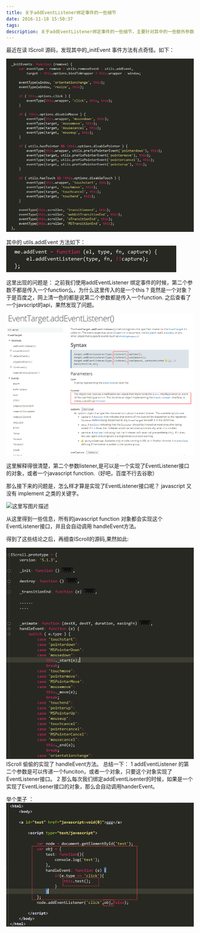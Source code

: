 ```yaml
---
title: 关于addEventListener绑定事件的一些细节
date: 2016-11-18 15:50:37
tags:
description: 关于addEventListener绑定事件的一些细节，主要针对其中的一些额外参数的理解。
---
```

最近在读 IScroll 源码，发现其中的_initEvent 事件方法有点奇怪。如下：

![这里写图片描述](/postimg/20161118152848077.png)

其中的 utils.addEvent 方法如下：
![这里写图片描述](/postimg/20161118152921077.png)

这里出现的问题是：
之前我们使用addEventListener 绑定事件的时候，第二个参数不都是传入一个function么，为什么这里传入的是一个this ? 竟然是一个对象？
于是百度之，网上清一色的都是说第二个参数都是传入一个function.
之后查看了一个javscript的api，果然发现了问题。

![这里写图片描述](/postimg/20161118153238485.png)

这里解释得很清楚，第二个参数listener,是可以是一个实现了EventListener接口的对象，或者一个javascript function.（好吧，百度不行去谷歌）

那么接下来的问题是，怎么样才算是实现了EventListener接口呢？ javascript 又没有 implement 之类的关键字。

![这里写图片描述](/post/img/20161118153604896.png)

从这里得到一些信息，所有的javascript function 对象都会实现这个EventListener接口，并且会自动调用
handleEvent方法。

得到了这些结论之后，再细查IScroll的源码,果然如此:

![这里写图片描述](/postimg/20161118154050832.png)
IScroll 偷偷的实现了  handleEvent方法。
总结一下：
1 addEventListener 的第二个参数是可以传递一个funciton，或者一个对象，只要这个对象实现了EventListener接口。
2 那么每次我们绑定addEventLisenter的时候，如果是一个实现了EventLisener接口的对象，那么会自动调用handerEvent。

举个栗子 ：
![这里写图片描述](/postimg/20161118154923617.png)